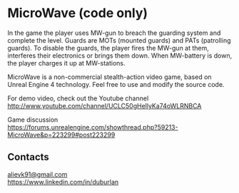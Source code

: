 # MicroWave (code only)

In the game the player uses MW-gun to breach the guarding system and complete the level. Guards are MOTs (mounted guards) and PATs (patrolling guards). To disable the guards, the player fires the MW-gun at them, interferes their electronics or brings them down. When MW-battery is down, the player charges it up at MW-stations.

MicroWave is a non-commercial stealth-action video game, based on Unreal Engine 4 technology. Feel free to use and modify the source code.

For demo video, check out the Youtube channel  
http://www.youtube.com/channel/UCLC50gHellyKa74oWLRNBCA

Game discussion  
https://forums.unrealengine.com/showthread.php?59213-MicroWave&p=223299#post223299

## Contacts
alievk91@gmail.com  
https://www.linkedin.com/in/duburlan
